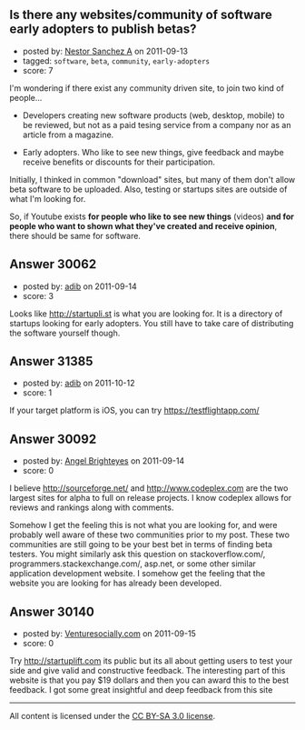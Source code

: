## Is there any websites/community of software early adopters to publish betas?

- posted by: [Nestor Sanchez A](https://stackexchange.com/users/-1/1476-nestor-sanchez-a) on 2011-09-13
- tagged: `software`, `beta`, `community`, `early-adopters`
- score: 7

I'm wondering if there exist any community driven site, to join two kind of people...

- Developers creating new software products (web, desktop, mobile) to be reviewed, but not as a paid tesing service from a company nor as an article from a magazine.

- Early adopters. Who like to see new things, give feedback and maybe receive benefits or discounts for their participation.

Initially, I thinked in common "download" sites, but many of them don't allow beta software to be uploaded. Also, testing or startups sites are outside of what I'm looking for.

So, if Youtube exists **for people who like to see new things** (videos) **and for people who want to shown what they've created and receive opinion**, there should be same for software.


## Answer 30062

- posted by: [adib](https://stackexchange.com/users/-1/8883-adib) on 2011-09-14
- score: 3

Looks like http://startupli.st is what you are looking for. It is a directory of startups looking for early adopters. You still have to take care of distributing the software yourself though.


## Answer 31385

- posted by: [adib](https://stackexchange.com/users/-1/8883-adib) on 2011-10-12
- score: 1

If your target platform is iOS, you can try https://testflightapp.com/


## Answer 30092

- posted by: [Angel Brighteyes](https://stackexchange.com/users/-1/13329-angel-brighteyes) on 2011-09-14
- score: 0

I believe http://sourceforge.net/ and http://www.codeplex.com are the two largest sites for alpha to full on release projects.  I know codeplex allows for reviews and rankings along with comments.  

Somehow I get the feeling this is not what you are looking for, and were probably well aware of these two communities prior to my post.  These two communities are still going to be your best bet in terms of finding beta testers.  You might similarly ask this question on stackoverflow.com/, programmers.stackexchange.com/, asp.net, or some other similar application development website.  I somehow get the feeling that the website you are looking for has already been developed.




## Answer 30140

- posted by: [Venturesocially.com](https://stackexchange.com/users/-1/4597-venturesocially-com) on 2011-09-15
- score: 0

Try http://startuplift.com its public but its all about getting users to test your side and give valid and constructive feedback. The interesting part of this website is that you pay $19 dollars and then you can award this to the best feedback. I got some great insightful and deep feedback from this site



---

All content is licensed under the [CC BY-SA 3.0 license](https://creativecommons.org/licenses/by-sa/3.0/).
